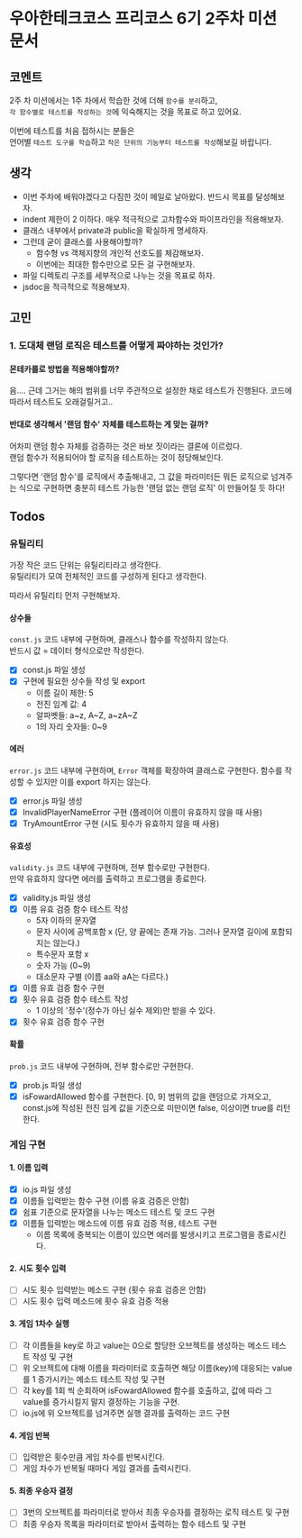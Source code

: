 # 우아한테크코스 프리코스 6기 2주차 미션 문서

## 코멘트

2주 차 미션에서는 1주 차에서 학습한 것에 더해 `함수를 분리`하고,  
`각 함수별로 테스트를 작성하는 것`에 익숙해지는 것을 목표로 하고 있어요.

이번에 테스트를 처음 접하시는 분들은  
언어별 `테스트 도구를 학습`하고 `작은 단위의 기능부터 테스트를 작성`해보길 바랍니다.

## 생각

- 이번 주차에 배워야겠다고 다짐한 것이 메일로 날아왔다. 반드시 목표를 달성해보자.
- indent 제한이 2 이하다. 매우 적극적으로 고차함수와 파이프라인을 적용해보자.
- 클래스 내부에서 private과 public을 확실하게 명세하자.
- 그런데 굳이 클래스를 사용해야할까?
  - 함수형 vs 객체지향의 개인적 선호도를 체감해보자.
  - 이번에는 최대한 함수만으로 모든 걸 구현해보자.
- 파일 디렉토리 구조를 세부적으로 나누는 것을 목표로 하자.
- jsdoc을 적극적으로 적용해보자.

## 고민

### 1. 도대체 랜덤 로직은 테스트를 어떻게 짜야하는 것인가?

#### 몬테카를로 방법을 적용해야할까?

음.... 근데 그거는 해의 범위를 너무 주관적으로 설정한 채로 테스트가 진행된다. 코드에 따라서 테스트도 오래걸릴거고..

#### 반대로 생각해서 '랜덤 함수' 자체를 테스트하는 게 맞는 걸까?

어차피 랜덤 함수 자체를 검증하는 것은 바보 짓이라는 결론에 이르렀다.  
랜덤 함수가 적용되어야 할 로직을 테스트하는 것이 정당해보인다.

그렇다면 '랜덤 함수'를 로직에서 추출해내고, 그 값을 파라미터든 뭐든 로직으로 넘겨주는 식으로 구현하면 충분히 테스트 가능한 '랜덤 없는 랜덤 로직' 이 만들어질 듯 하다!

## Todos

### 유틸리티

가장 작은 코드 단위는 유틸리티라고 생각한다.  
유틸리티가 모여 전체적인 코드를 구성하게 된다고 생각한다.

따라서 유틸리티 먼저 구현해보자.

#### 상수들

`const.js` 코드 내부에 구현하며, 클래스나 함수를 작성하지 않는다.  
반드시 값 = 데이터 형식으로만 작성한다.

- [x] const.js 파일 생성
- [x] 구현에 필요한 상수들 작성 및 export
  - 이름 길이 제한: 5
  - 전진 임계 값: 4
  - 알파벳들: a~z, A~Z, a~zA~Z
  - 1의 자리 숫자들: 0~9

#### 에러

`error.js` 코드 내부에 구현하며, `Error` 객체를 확장하여 클래스로 구현한다. 함수를 작성할 수 있지만 이를 export 하지는 않는다.

- [x] error.js 파일 생성
- [x] InvalidPlayerNameError 구현 (플레이어 이름이 유효하지 않을 때 사용)
- [x] TryAmountError 구현 (시도 횟수가 유효하지 않을 때 사용)

#### 유효성

`validity.js` 코드 내부에 구현하며, 전부 함수로만 구현한다.  
만약 유효하지 않다면 에러를 출력하고 프로그램을 종료한다.

- [x] validity.js 파일 생성
- [x] 이름 유효 검증 함수 테스트 작성
  - 5자 이하의 문자열
  - 문자 사이에 공백포함 x (단, 양 끝에는 존재 가능. 그러나 문자열 길이에 포함되지는 않는다.)
  - 특수문자 포함 x
  - 숫자 가능 (0~9)
  - 대소문자 구별 (이름 aa와 aA는 다르다.)
- [x] 이름 유효 검증 함수 구현
- [x] 횟수 유효 검증 함수 테스트 작성
  - 1 이상의 '정수'(정수가 아닌 실수 제외)만 받을 수 있다.
- [x] 횟수 유효 검증 함수 구현

#### 확률

`prob.js` 코드 내부에 구현하며, 전부 함수로만 구현한다.

- [x] prob.js 파일 생성
- [x] isFowardAllowed 함수를 구현한다. [0, 9] 범위의 값을 랜덤으로 가져오고, const.js에 작성된 전진 임계 값을 기준으로 미만이면 false, 이상이면 true를 리턴한다.

### 게임 구현

#### 1. 이름 입력

- [x] io.js 파일 생성
- [x] 이름들 입력받는 함수 구현 (이름 유효 검증은 안함)
- [x] 쉼표 기준으로 문자열을 나누는 메소드 테스트 및 코드 구현
- [x] 이름들 입력받는 메소드에 이름 유효 검증 적용, 테스트 구현
  - 이름 목록에 중복되는 이름이 있으면 에러를 발생시키고 프로그램을 종료시킨다.

#### 2. 시도 횟수 입력

- [ ] 시도 횟수 입력받는 메소드 구현 (횟수 유효 검증은 안함)
- [ ] 시도 횟수 입력 메소드에 횟수 유효 검증 적용

#### 3. 게임 1차수 실행

- [ ] 각 이름들을 key로 하고 value는 0으로 할당한 오브젝트를 생성하는 메소드 테스트 작성 및 구현
- [ ] 위 오브젝트에 대해 이름을 파라미터로 호출하면 해당 이름(key)에 대응되는 value를 1 증가시카는 메소드 테스트 작성 및 구현
- [ ] 각 key를 1회 씩 순회하며 isFowardAllowed 함수를 호출하고, 값에 따라 그 value를 증가시킬지 말지 결정하는 기능을 구현.
- [ ] io.js에 위 오브젝트를 넘겨주면 실행 결과를 출력하는 코드 구현

#### 4. 게임 반복

- [ ] 입력받은 횟수만큼 게임 차수를 반복시킨다.
- [ ] 게임 차수가 반복될 때마다 게임 결과를 출력시킨다.

#### 5. 최종 우승자 결정

- [ ] 3번의 오브젝트를 파라미터로 받아서 최종 우승자를 결정하는 로직 테스트 및 구현
- [ ] 최종 우승자 목록을 파라미터로 받아서 출력하는 함수 테스트 및 구현
